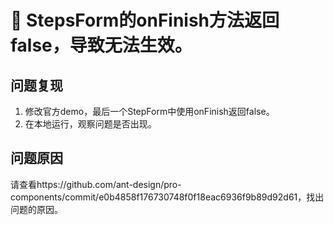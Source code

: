 # 🐛 StepsForm的onFinish方法返回false，导致无法生效。

## 问题复现

1. 修改官方demo，最后一个StepForm中使用onFinish返回false。
2. 在本地运行，观察问题是否出现。

## 问题原因

请查看https://github.com/ant-design/pro-components/commit/e0b4858f176730748f0f18eac6936f9b89d92d61，找出问题的原因。
